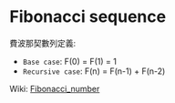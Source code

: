 # Fibonacci sequence

費波那契數列定義:

- `Base case`: F(0) = F(1) = 1
- `Recursive case`: F(n) = F(n-1) + F(n-2)

Wiki: [Fibonacci_number](https://en.wikipedia.org/wiki/Fibonacci_number)
